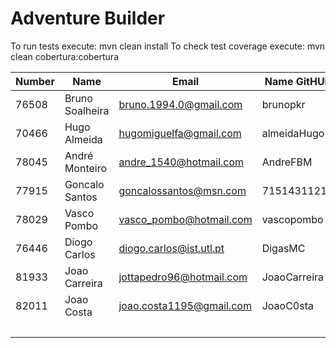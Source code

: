 # Adventure Builder

To run tests execute: mvn clean install
To check test coverage execute: mvn clean cobertura:cobertura

|   Number   |          Name           |            Email        |   Name GitHUb  | Grupo |
| ---------- | ----------------------- | ----------------------- | ---------------| ----- |
|76508       |Bruno Soalheira          |bruno.1994.0@gmail.com   |brunopkr        |   1   |
|70466       |Hugo Almeida             |hugomiguelfa@gmail.com   |almeidaHugo     |   2   |
|78045       |André Monteiro           |andre_1540@hotmail.com   |AndreFBM        |   3   |
|77915       |Goncalo Santos           |goncalossantos@msn.com   |71514311215     |   4   |
|78029       |Vasco Pombo              |vasco_pombo@hotmail.com  |vascopombo      |   5   |
|76446       |Diogo Carlos             |diogo.carlos@ist.utl.pt  |DigasMC         |   6   |
|81933       |Joao Carreira            |jottapedro96@hotmail.com |JoaoCarreira    |   7   |
|82011       |Joao Costa               |joao.costa1195@gmail.com |JoaoC0sta       |   8   |
|            |                         |                         |                |   9   |
